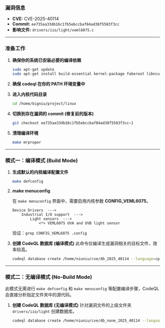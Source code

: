 ### **漏洞信息**

*   **CVE:** CVE-2025-40114
*   **Commit:** `ee735aa33db16c1fb5ebccbaf84ad38f5583f3cc`
*   **影响文件:** `drivers/iio/light/veml6075.c`

---

### **准备工作**

1.  **确保你的系统已安装必要的编译依赖**

    ```bash
    sudo apt-get update
    sudo apt-get install build-essential kernel-package fakeroot libncurses5-dev libssl-dev ccache flex bison libelf-dev clang llvm
    ```

2.  **确保 codeql 在你的 PATH 环境变量中**

3.  **进入内核代码目录**

    ```bash
    cd /home/bigniu/project/linux
    ```

4.  **切换到存在漏洞的 commit (修复前的版本)**

    ```bash
    git checkout ee735aa33db16c1fb5ebccbaf84ad38f5583f3cc~1
    ```

5.  **清理编译环境**

    ```bash
    make mrproper
    ```

---

### **模式一：编译模式 (Build Mode)**

1.  **生成默认的内核编译配置文件**

    ```bash
    make defconfig
    ```

2.  **make menuconfig**

    在 `make menuconfig` 界面中，需要启用内核参数 **CONFIG_VEML6075**。

    ```text
    Device Drivers  --->
        Industrial I/O support  --->
            Light sensors  --->
                <*> VEML6075 UVA and UVB light sensor
    ```

    验证：`grep CONFIG_VEML6075 .config`

3.  **创建 CodeQL 数据库 (编译模式)**
    此命令仅编译生成漏洞相关的目标文件，效率较高。

    ```bash
    codeql database create /home/niuniu/cve/db_2025_40114 --language=cpp --command="make CC=clang-15 LLVM=1 drivers/iio/light/veml6075.o"
    ```

---

### **模式二：无编译模式 (No-Build Mode)**

此模式无需进行 `make defconfig` 和 `make menuconfig` 等配置编译步骤，CodeQL 会直接分析指定文件夹中的源代码。

1.  **创建 CodeQL 数据库 (无编译模式)**
    针对漏洞文件的上级文件夹 `drivers/iio/light` 创建数据库。

    ```bash
    codeql database create /home/niuniu/cve/db_none_2025_40114 --language=cpp --source-root=/home/niuniu/linux/drivers/iio/light --build-mode=none
    ```